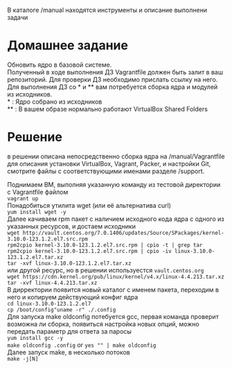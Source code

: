 В каталоге /manual находятся инструменты и описание выполнени задачи

# Домашнее задание  

Обновить ядро в базовой системе.  
Полученный в ходе выполнения ДЗ Vagrantfile должен быть залит в ваш репозиторий. Для проверки ДЗ необходимо прислать ссылку на него.  
Для выполнения ДЗ со * и ** вам потребуется сборка ядра и модулей из исходников.  
\* : Ядро собрано из исходников  
** : В вашем образе нормально работают VirtualBox Shared Folders  

# Решение  
в решении описанa непосредственно сборка ядра на /manual/Vagrantfile для описания установки VirtualBox, Vagrant, Packer, и настройки Git, смотрите файлы с соответствующими именами разделе /support.   
  
Поднимаем ВМ, выполняя указанную команду из тестовой директории с Vagrantfile файлом  
`vagrant up`  
Понадобиться утилита wget (или её альтернатива сurl)  
`yum install wget -y`  
Далее качиваем rpm пакет с наличием исходного кода ядра с одного из указанных ресурсов, и достаем исходники   
`wget http://vault.centos.org/7.0.1406/updates/Source/SPackages/kernel-3.10.0-123.1.2.el7.src.rpm`  
`rpm2cpio kernel-3.10.0-123.1.2.el7.src.rpm | cpio -t | grep tar`  
`rpm2cpio kernel-3.10.0-123.1.2.el7.src.rpm | cpio -iv linux-3.10.0-123.1.2.el7.tar.xz`  
`tar -xvf linux-3.10.0-123.1.2.el7.tar.xz`  
или другой ресурс, но в решении используестся `vault.centos.org`  
`wget https://cdn.kernel.org/pub/linux/kernel/v4.x/linux-4.4.213.tar.xz`  
`tar -xvf linux-4.4.213.tar.xz`  
В дирректории появится новый каталог с именем пакета, переходим в него и копируем действующий конфиг ядра  
`cd linux-3.10.0-123.1.2.el7`  
`cp /boot/config"uname -r" ./.config`  
Для запуска make oldconfig потебуется gcc, первая команда проверит возможна ли сборка, появиться настройка новых опций, можно передать параметр для ответа за паросы  
`yum install gcc -y`  
`make oldconfig .config` or `yes "" | make oldconfig`  
Далее запуск make, в несколько потоков  
`make -j[N]`  
